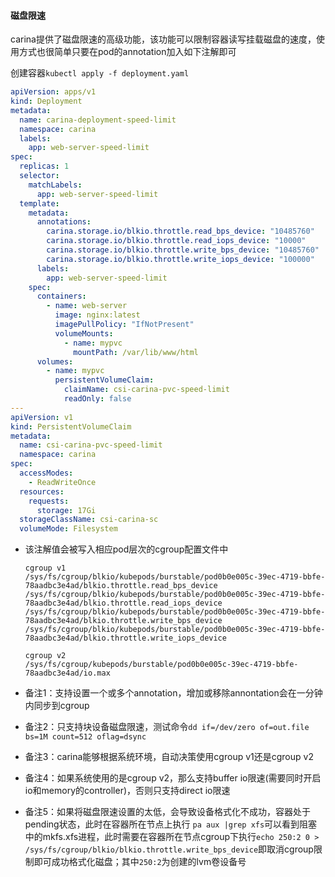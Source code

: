 #### 磁盘限速

carina提供了磁盘限速的高级功能，该功能可以限制容器读写挂载磁盘的速度，使用方式也很简单只要在pod的annotation加入如下注解即可

创建容器`kubectl apply -f deployment.yaml`

```yaml
apiVersion: apps/v1
kind: Deployment
metadata:
  name: carina-deployment-speed-limit
  namespace: carina
  labels:
    app: web-server-speed-limit
spec:
  replicas: 1
  selector:
    matchLabels:
      app: web-server-speed-limit
  template:
    metadata:
      annotations:
        carina.storage.io/blkio.throttle.read_bps_device: "10485760"
        carina.storage.io/blkio.throttle.read_iops_device: "10000"
        carina.storage.io/blkio.throttle.write_bps_device: "10485760"
        carina.storage.io/blkio.throttle.write_iops_device: "100000"
      labels:
        app: web-server-speed-limit
    spec:
      containers:
        - name: web-server
          image: nginx:latest
          imagePullPolicy: "IfNotPresent"
          volumeMounts:
            - name: mypvc
              mountPath: /var/lib/www/html
      volumes:
        - name: mypvc
          persistentVolumeClaim:
            claimName: csi-carina-pvc-speed-limit
            readOnly: false
---
apiVersion: v1
kind: PersistentVolumeClaim
metadata:
  name: csi-carina-pvc-speed-limit
  namespace: carina
spec:
  accessModes:
    - ReadWriteOnce
  resources:
    requests:
      storage: 17Gi
  storageClassName: csi-carina-sc
  volumeMode: Filesystem
```

- 该注解值会被写入相应pod层次的cgroup配置文件中

  ```shell
  cgroup v1
  /sys/fs/cgroup/blkio/kubepods/burstable/pod0b0e005c-39ec-4719-bbfe-78aadbc3e4ad/blkio.throttle.read_bps_device
  /sys/fs/cgroup/blkio/kubepods/burstable/pod0b0e005c-39ec-4719-bbfe-78aadbc3e4ad/blkio.throttle.read_iops_device
  /sys/fs/cgroup/blkio/kubepods/burstable/pod0b0e005c-39ec-4719-bbfe-78aadbc3e4ad/blkio.throttle.write_bps_device
  /sys/fs/cgroup/blkio/kubepods/burstable/pod0b0e005c-39ec-4719-bbfe-78aadbc3e4ad/blkio.throttle.write_iops_device
  ```
  ```shell
  cgroup v2
  /sys/fs/cgroup/kubepods/burstable/pod0b0e005c-39ec-4719-bbfe-78aadbc3e4ad/io.max
  ```

- 备注1：支持设置一个或多个annotation，增加或移除annontation会在一分钟内同步到cgroup
- 备注2：只支持块设备磁盘限速，测试命令`dd if=/dev/zero of=out.file bs=1M count=512 oflag=dsync`
- 备注3：carina能够根据系统环境，自动决策使用cgroup v1还是cgroup v2
- 备注4：如果系统使用的是cgroup v2，那么支持buffer io限速(需要同时开启io和memory的controller)，否则只支持direct io限速
- 备注5：如果将磁盘限速设置的太低，会导致设备格式化不成功，容器处于pending状态，此时在容器所在节点上执行 `pa aux |grep xfs`可以看到阻塞中的mkfs.xfs进程，此时需要在容器所在节点cgroup下执行`echo 250:2 0 >  /sys/fs/cgroup/blkio/blkio.throttle.write_bps_device`即取消cgroup限制即可成功格式化磁盘；其中`250:2`为创建的lvm卷设备号